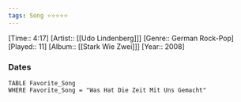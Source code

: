 ```yaml
---
tags: Song ⭐⭐⭐⭐⭐ 
---
```

[Time:: 4:17]
[Artist:: [[Udo Lindenberg]]]
[Genre:: German Rock-Pop]
[Played:: 11]
[Album:: [[Stark Wie Zwei]]]
[Year:: 2008]
### Dates
````dataview
TABLE Favorite_Song
WHERE Favorite_Song = "Was Hat Die Zeit Mit Uns Gemacht"
````